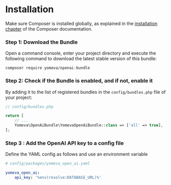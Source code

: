 Installation
============

Make sure Composer is installed globally, as explained in the
[installation chapter](https://getcomposer.org/doc/00-intro.md)
of the Composer documentation.

### Step 1: Download the Bundle

Open a command console, enter your project directory and execute the
following command to download the latest stable version of this bundle:

```console
composer require yomeva/openai-bundle
```

### Step 2: Check if the Bundle is enabled, and if not, enable it

By adding it to the list of registered bundles 
in the `config/bundles.php` file of your project:

```php
// config/bundles.php

return [
    // ...
    Yomeva\OpenAiBundle\YomevaOpenAiBundle::class => ['all' => true],
];
```

### Step 3 : Add the OpenAI API key to a config file

Define the YAML config as follows and use an environment variable


```yaml
# config/packages/yomeva_open_ai.yaml

yomeva_open_ai:
    api_key: '%env(resolve:DATABASE_URL)%'
```